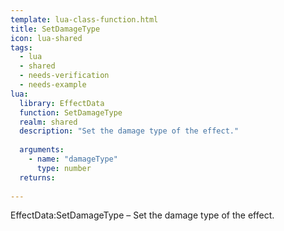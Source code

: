 ```yaml
---
template: lua-class-function.html
title: SetDamageType
icon: lua-shared
tags:
  - lua
  - shared
  - needs-verification
  - needs-example
lua:
  library: EffectData
  function: SetDamageType
  realm: shared
  description: "Set the damage type of the effect."
  
  arguments:
    - name: "damageType"
      type: number
  returns:
    
---
```


<div class="lua__search__keywords">
EffectData:SetDamageType &#x2013; Set the damage type of the effect.
</div>
